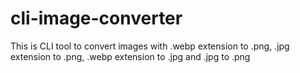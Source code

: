 # cli-image-converter
This is CLI tool to convert images with .webp extension to .png, .jpg extension to .png, .webp extension to .jpg and .jpg to .png
